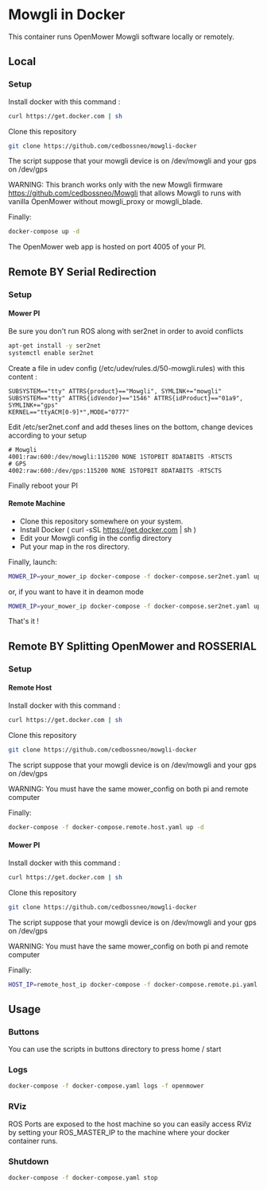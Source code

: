 # Mowgli in Docker

This container runs OpenMower Mowgli software locally or remotely.

## Local

### Setup

Install docker with this command :

```bash
curl https://get.docker.com | sh
```

Clone this repository

```bash
git clone https://github.com/cedbossneo/mowgli-docker
```

The script suppose that your mowgli device is on /dev/mowgli and your gps on /dev/gps

WARNING: This branch works only with the new Mowgli firmware https://github.com/cedbossneo/Mowgli that allows Mowgli to runs with vanilla OpenMower without mowgli_proxy or mowgli_blade.

Finally:

```bash
docker-compose up -d
```

The OpenMower web app is hosted on port 4005 of your PI.

## Remote BY Serial Redirection

### Setup

#### Mower PI

Be sure you don't run ROS along with ser2net in order to avoid conflicts

```bash
apt-get install -y ser2net
systemctl enable ser2net
```

Create a file in udev config (/etc/udev/rules.d/50-mowgli.rules) with this content :

```
SUBSYSTEM=="tty" ATTRS{product}=="Mowgli", SYMLINK+="mowgli"
SUBSYSTEM=="tty" ATTRS{idVendor}=="1546" ATTRS{idProduct}=="01a9", SYMLINK+="gps"
KERNEL=="ttyACM[0-9]*",MODE="0777"
```

Edit /etc/ser2net.conf and add theses lines on the bottom, change devices according to your setup

```
# Mowgli
4001:raw:600:/dev/mowgli:115200 NONE 1STOPBIT 8DATABITS -RTSCTS
# GPS
4002:raw:600:/dev/gps:115200 NONE 1STOPBIT 8DATABITS -RTSCTS
```

Finally reboot your PI

#### Remote Machine

- Clone this repository somewhere on your system.
- Install Docker ( curl -sSL https://get.docker.com | sh )
- Edit your Mowgli config in the config directory
- Put your map in the ros directory.

Finally, launch:

```bash
MOWER_IP=your_mower_ip docker-compose -f docker-compose.ser2net.yaml up
```

or, if you want to have it in deamon mode

```bash
MOWER_IP=your_mower_ip docker-compose -f docker-compose.ser2net.yaml up -d
```

That's it !

## Remote BY Splitting OpenMower and ROSSERIAL

### Setup

#### Remote Host

Install docker with this command :

```bash
curl https://get.docker.com | sh
```

Clone this repository

```bash
git clone https://github.com/cedbossneo/mowgli-docker
```

The script suppose that your mowgli device is on /dev/mowgli and your gps on /dev/gps

WARNING: You must have the same mower_config on both pi and remote computer

Finally:

```bash
docker-compose -f docker-compose.remote.host.yaml up -d
```

#### Mower PI

Install docker with this command :

```bash
curl https://get.docker.com | sh
```

Clone this repository

```bash
git clone https://github.com/cedbossneo/mowgli-docker
```

The script suppose that your mowgli device is on /dev/mowgli and your gps on /dev/gps

WARNING: You must have the same mower_config on both pi and remote computer

Finally:

```bash
HOST_IP=remote_host_ip docker-compose -f docker-compose.remote.pi.yaml up -d
```

## Usage

### Buttons

You can use the scripts in buttons directory to press home / start

### Logs

```bash
docker-compose -f docker-compose.yaml logs -f openmower
```

### RViz

ROS Ports are exposed to the host machine so you can easily access RViz by setting your ROS_MASTER_IP to the machine where your docker container runs.

### Shutdown

```bash
docker-compose -f docker-compose.yaml stop
```
